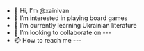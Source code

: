 - 👋 Hi, I’m @xainivan
- 👀 I’m interested in playing board games
- 🌱 I’m currently learning Ukrainian literature
- 💞️ I’m looking to collaborate on ---
- 📫 How to reach me ---

<!---
xainivan/xainivan is a ✨ special ✨ repository because its `README.md` (this file) appears on your GitHub profile.
You can click the Preview link to take a look at your changes.
--->
